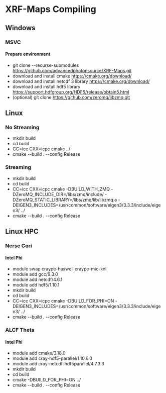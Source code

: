 # XRF-Maps Compiling
## Windows
### MSVC

#### Prepare environment
* git clone --recurse-submodules https://github.com/advancedphotonsource/XRF-Maps.git
* download and install cmake https://cmake.org/download/ 
* download and install netcdf 3 library https://cmake.org/download/
* download and install hdf5 library https://support.hdfgroup.org/HDF5/release/obtain5.html
* (optional) git clone https://github.com/zeromq/libzmq.git


## Linux
### No Streaming
* mkdir build
* cd build
* CC=icc CXX=icpc cmake ../
* cmake --build . --config Release

### Streaming
* mkdir build
* cd build
* CC=icc CXX=icpc cmake -DBUILD_WITH_ZMQ -DZeroMQ_INCLUDE_DIR=/libs/zmq/include/ -DZeroMQ_STATIC_LIBRARY=/libs/zmq/lib/libzmq.a -DEIGEN3_INCLUDES=/usr/common/software/eigen3/3.3.3/include/eigen3/ ../
* cmake --build . --config Release

## Linux HPC
### Nersc Cori
#### Intel Phi
* module swap craype-haswell craype-mic-knl
* module add gcc/9.3.0
* module add netcdf/4.6.1
* module add hdf5/1.10.1
* mkdir build
* cd build
* CC=icc CXX=icpc cmake -DBUILD_FOR_PHI=ON -DEIGEN3_INCLUDES=/usr/common/software/eigen3/3.3.3/include/eigen3/ ../
* cmake --build . --config Release
### ALCF Theta
#### Intel Phi
* module add cmake/3.18.0
* module add cray-hdf5-parallel/1.10.6.0
* module add cray-netcdf-hdf5parallel/4.7.3.3
* mkdir build
* cd build
* cmake -DBUILD_FOR_PHI=ON ../
* cmake --build . --config Release
